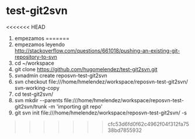 # test-git2svn
<<<<<<< HEAD
1. empezamos
=======
1. empezamos leyendo http://stackoverflow.com/questions/661018/pushing-an-existing-git-repository-to-svn
3. cd ~/workspace
4. git clone https://github.com/hugomelendez/test-git2svn.git
5. svnadmin create reposvn-test-git2svn
6. svn checkout file:///home/hmelendez/workspace/reposvn-test-git2svn/ svn-working-copy
7. cd test-git2svn/
8. svn mkdir --parents file:///home/hmelendez/workspace/reposvn-test-git2svn/trunk -m 'importing git repo'
9. git svn init file:///home/hmelendez/workspace/reposvn-test-git2svn/ -s

>>>>>>> cfc53d6fd0f62c4962f04f312fa7538bd7855932
